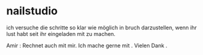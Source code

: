 # nailstudio

ich versuche die schritte so klar wie möglich in bruch darzustellen, wenn ihr lust habt seit ihr eingeladen mit zu machen.

Amir : Rechnet auch mit mir. Ich mache gerne mit . Vielen Dank .
